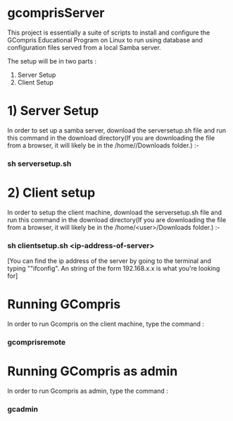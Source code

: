 # gcomprisServer
This project is essentially a suite of scripts to install and configure the GCompris Educational Program on Linux to run using database and configuration files served from a local Samba server.

The setup will be in two parts :
1) Server Setup
2) Client Setup

# 1) Server Setup
  In order to set up a samba server, download the serversetup.sh file and run this command in the download directory(If you are downloading the file from a browser, it will likely be in the /home/<user>/Downloads folder.) :-
###  sh serversetup.sh

# 2) Client setup
  In order to setup the client machine, download the serversetup.sh file and run this command in the download directory(If you are downloading the file from a browser, it will likely be in the /home/\<user\>/Downloads folder.) :-
###  sh clientsetup.sh  \<ip-address-of-server\>
  [You can find the ip address of the server by going to the terminal and typing ""ifconfig". An string of the form 192.168.x.x is what you're looking for]

# Running GCompris
  In order to run Gcompris on the client machine, type the command :
### gcomprisremote

# Running GCompris as admin
  In order to run Gcompris as admin, type the command :
### gcadmin
